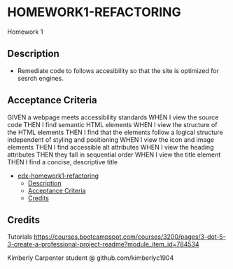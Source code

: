 # HOMEWORK1-REFACTORING
Homework 1

## Description

- Remediate code to follows accesibility  so that the site is optimized for sesrch engines.

## Acceptance Criteria
GIVEN a webpage meets accessibility standards
WHEN I view the source code
THEN I find semantic HTML elements
WHEN I view the structure of the HTML elements
THEN I find that the elements follow a logical structure independent of styling and positioning
WHEN I view the icon and image elements
THEN I find accessible alt attributes
WHEN I view the heading attributes
THEN they fall in sequential order
WHEN I view the title element
THEN I find a concise, descriptive title

- [edx-homework1-refactoring](#edx-homework1-refactoring)
  - [Description](#description)
  - [Acceptance Criteria](#acceptance-criteria)
  - [Credits](#credits)

## Credits

Tutorials
https://courses.bootcampspot.com/courses/3200/pages/3-dot-5-3-create-a-professional-project-readme?module_item_id=784534

Kimberly Carpenter student @ github.com/kimberlyc1904